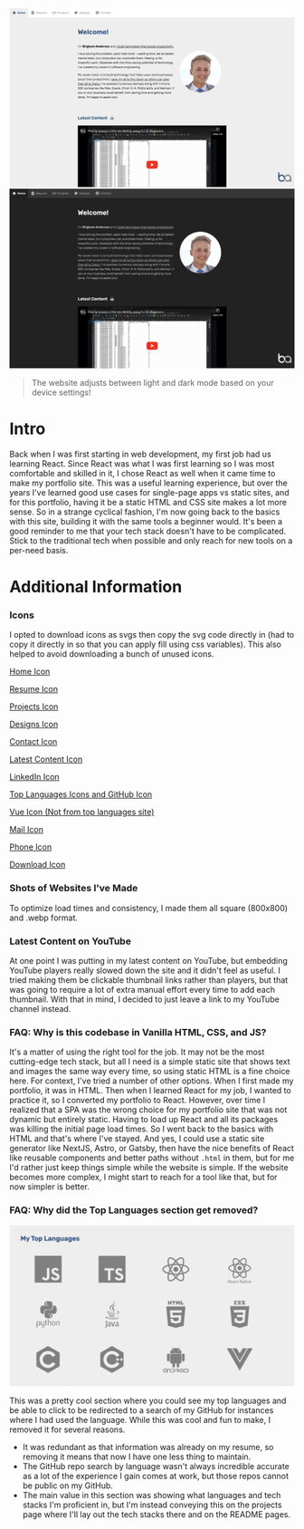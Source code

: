 ![README Cover Photo - Screenshot of Portfolio Website in Light Mode](./assets/README-cover-light.jpg)
![README Cover Photo - Screenshot of Portfolio Website in Dark Mode](./assets/README-cover-dark.jpg)

> The website adjusts between light and dark mode based on your device settings!

# Intro

Back when I was first starting in web development, my first job had us learning React. Since React was what I was first learning so I was most comfortable and skilled in it, I chose React as well when it came time to make my portfolio site. This was a useful learning experience, but over the years I've learned good use cases for single-page apps vs static sites, and for this portfolio, having it be a static HTML and CSS site makes a lot more sense. So in a strange cyclical fashion, I'm now going back to the basics with this site, building it with the same tools a beginner would. It's been a good reminder to me that your tech stack doesn't have to be complicated. Stick to the traditional tech when possible and only reach for new tools on a per-need basis.

# Additional Information

### Icons

I opted to download icons as svgs then copy the svg code directly in (had to copy it directly in so that you can apply fill using css variables). This also helped to avoid downloading a bunch of unused icons.

[Home Icon](https://fonts.google.com/icons?selected=Material+Icons:home:&icon.query=home)

[Resume Icon](https://fonts.google.com/icons?selected=Material+Icons:description:&icon.query=description)

[Projects Icon](https://fontawesome.com/icons/code?f=classic&s=solid)

[Designs Icon](https://fonts.google.com/icons?selected=Material+Icons:color_lens:&icon.query=color+lens)

[Contact Icon](https://fonts.google.com/icons?selected=Material+Icons:account_box:&icon.query=account_box)

[Latest Content Icon](https://fonts.google.com/icons?selected=Material+Icons:subscriptions:&icon.query=subscriptions)

[LinkedIn Icon](https://fontawesome.com/icons/linkedin?f=brands&s=solid)

[Top Languages Icons and GitHub Icon](https://devicon.dev/)

[Vue Icon (Not from top languages site)](https://www.svgrepo.com/svg/327411/logo-vue)

[Mail Icon](https://fonts.google.com/icons?selected=Material+Icons:mail_outline:&icon.query=email&icon.set=Material+Icons)

[Phone Icon](https://fonts.google.com/icons?selected=Material+Icons:call:&icon.query=call&icon.set=Material+Icons)

[Download Icon](https://fonts.google.com/icons?selected=Material+Icons:download:&icon.query=download&icon.style=Filled)

### Shots of Websites I've Made

To optimize load times and consistency, I made them all square (800x800) and .webp format.

### Latest Content on YouTube

At one point I was putting in my latest content on YouTube, but embedding YouTube players really slowed down the site and it didn't feel as useful. I tried making them be clickable thumbnail links rather than players, but that was going to require a lot of extra manual effort every time to add each thumbnail.
With that in mind, I decided to just leave a link to my YouTube channel instead.

### FAQ: Why is this codebase in Vanilla HTML, CSS, and JS?

It's a matter of using the right tool for the job. It may not be the most cutting-edge tech stack, but all I need is a simple static site that shows text and images the same way every time, so using static HTML is a fine choice here.
For context, I've tried a number of other options. When I first made my portfolio, it was in HTML. Then when I learned React for my job, I wanted to practice it, so I converted my portfolio to React. However, over time I realized that a SPA was the wrong choice for my portfolio site that was not dynamic but entirely static. Having to load up React and all its packages was killing the initial page load times. So I went back to the basics with HTML and that's where I've stayed. And yes, I could use a static site generator like NextJS, Astro, or Gatsby, then have the nice benefits of React like reusable components and better paths without `.html` in them, but for me I'd rather just keep things simple while the website is simple. If the website becomes more complex, I might start to reach for a tool like that, but for now simpler is better.

### FAQ: Why did the Top Languages section get removed?

![Top Languages section screenshot](assets/archive_resume-page_top-languages.jpg)

This was a pretty cool section where you could see my top languages and be able to click to be redirected to a search of my GitHub for instances where I had used the language. While this was cool and fun to make, I removed it for several reasons.

- It was redundant as that information was already on my resume, so removing it means that now I have one less thing to maintain.
- The GitHub repo search by language wasn't always incredible accurate as a lot of the experience I gain comes at work, but those repos cannot be public on my GitHub.
- The main value in this section was showing what languages and tech stacks I'm proficient in, but I'm instead conveying this on the projects page where I'll lay out the tech stacks there and on the README pages.
